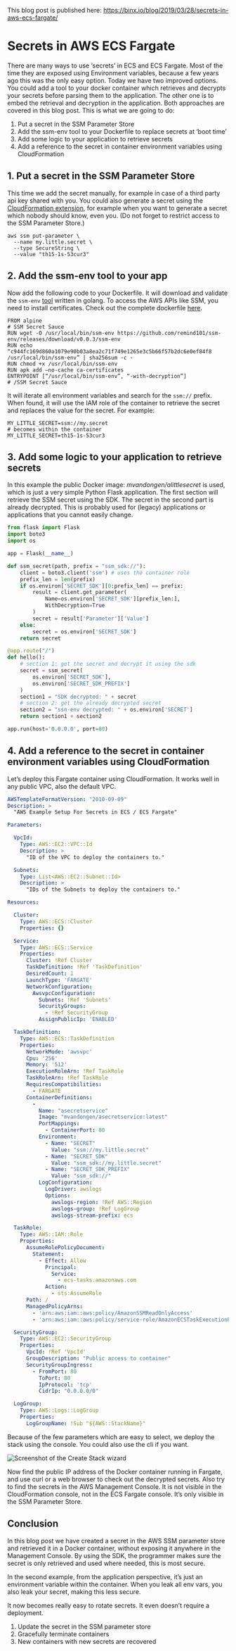 This blog post is published here:
https://binx.io/blog/2019/03/28/secrets-in-aws-ecs-fargate/ 

# Secrets in AWS ECS Fargate

There are many ways to use ‘secrets’ in ECS and ECS Fargate. Most of the time they are exposed using Environment variables, because a few years ago this was the only easy option. Today we have two improved options. You could add a tool to your docker container which retrieves and decrypts your secrets before parsing them to the application. The other one is to embed the retrieval and decryption in the application. Both approaches are covered in this blog post. This is what we are going to do:

1. Put a secret in the SSM Parameter Store
2. Add the ssm-env tool to your Dockerfile to replace secrets at ‘boot time’
3. Add some logic to your application to retrieve secrets
4. Add a reference to the secret in container environment variables using CloudFormation

## 1. Put a secret in the SSM Parameter Store

This time we add the secret manually, for example in case of a third party api key shared with you. You could also generate a secret using the [CloudFormation extension](https://github.com/binxio/cfn-secret-provider), for example when you want to generate a secret which nobody should know, even you. (Do not forget to restrict access to the SSM Parameter Store.)

```
aws ssm put-parameter \
  --name my.little.secret \
  --type SecureString \
  --value "th15-1s-53cur3"
```

## 2. Add the ssm-env tool to your app

Now add the following code to your Dockerfile. It will download and validate the `ssm-env` [tool](https://github.com/remind101/ssm-env) written in golang. To access the AWS APIs like SSM, you need to install certificates. Check out the complete dockerfile [here](https://github.com/binxio/aws-ssm-fargate-secrets-blog).

```docker
FROM alpine
# SSM Secret Sauce
RUN wget -O /usr/local/bin/ssm-env https://github.com/remind101/ssm-env/releases/download/v0.0.3/ssm-env
RUN echo “c944fc169d860a1079e90b03a8ea2c71f749e1265e3c5b66f57b2dc6e0ef84f8  /usr/local/bin/ssm-env” | sha256sum -c -
RUN chmod +x /usr/local/bin/ssm-env
RUN apk add —no-cache ca-certificates
ENTRYPOINT [“/usr/local/bin/ssm-env”, “-with-decryption”]
# /SSM Secret Sauce
```

It will iterate all environment variables and search for the `ssm://` prefix. When found, it will use the IAM role of the container to retrieve the secret and replaces the value for the secret. For example:

```
MY_LITTLE_SECRET=ssm://my.secret
# becomes within the container
MY_LITTLE_SECRET=th15-1s-53cur3
```

## 3. Add some logic to your application to retrieve secrets
In this example the public Docker image: _mvandongen/alittlesecret_ is used, which is just a very simple Python Flask application. The first section will retrieve the SSM secret using the SDK. The secret in the second part is already decrypted. This is probably used for (legacy) applications or applications that you cannot easily change.

```python
from flask import Flask
import boto3
import os

app = Flask(__name__)

def ssm_secret(path, prefix = "ssm_sdk://"):
    client = boto3.client('ssm') # uses the container role
    prefix_len = len(prefix)
    if os.environ['SECRET_SDK'][0:prefix_len] == prefix:
        result = client.get_parameter(
            Name=os.environ['SECRET_SDK'][prefix_len:],
            WithDecryption=True
        )
        secret = result['Parameter']['Value']
    else: 
        secret = os.environ['SECRET_SDK']
    return secret

@app.route("/")
def hello():
    # section 1: get the secret and decrypt it using the sdk
    secret = ssm_secret(
        os.environ['SECRET_SDK'],
        os.environ['SECRET_SDK_PREFIX']
    )
    section1 = "SDK decrypted: " + secret
    # section 2: get the already decrypted secret
    section2 = "ssn-env decrypted: " + os.environ['SECRET']
    return section1 + section2

app.run(host='0.0.0.0', port=80)
```

## 4. Add a reference to the secret in container environment variables using CloudFormation
Let’s deploy this Fargate container using CloudFormation. It works well in any public VPC, also the default VPC. 

```yaml 
AWSTemplateFormatVersion: "2010-09-09"
Description: >
  "AWS Example Setup For Secrets in ECS / ECS Fargate"

Parameters:

  VpcId:
    Type: AWS::EC2::VPC::Id
    Description: >
      "ID of the VPC to deploy the containers to."

  Subnets:
    Type: List<AWS::EC2::Subnet::Id>
    Description: >
      "IDs of the Subnets to deploy the containers to."

Resources:

  Cluster:
    Type: AWS::ECS::Cluster
    Properties: {}

  Service:
    Type: AWS::ECS::Service
    Properties:
      Cluster: !Ref Cluster
      TaskDefinition: !Ref 'TaskDefinition'
      DesiredCount: 1
      LaunchType: 'FARGATE'
      NetworkConfiguration:
        AwsvpcConfiguration:
          Subnets: !Ref 'Subnets'
          SecurityGroups:
            - !Ref SecurityGroup
          AssignPublicIp: 'ENABLED'

  TaskDefinition:
    Type: AWS::ECS::TaskDefinition
    Properties:
      NetworkMode: 'awsvpc'
      Cpu: '256'
      Memory: '512'
      ExecutionRoleArn: !Ref TaskRole
      TaskRoleArn: !Ref TaskRole
      RequiresCompatibilities:
        - FARGATE
      ContainerDefinitions:
        -
          Name: "asecretservice"
          Image: "mvandongen/asecretservice:latest"
          PortMappings:
            - ContainerPort: 80
          Environment:
            - Name: "SECRET"
              Value: "ssm://my.little.secret"
            - Name: "SECRET_SDK"
              Value: "ssm_sdk://my.little.secret"
            - Name: "SECRET_SDK_PREFIX"
              Value: "ssm_sdk://"
          LogConfiguration:
            LogDriver: awslogs
            Options:
              awslogs-region: !Ref AWS::Region
              awslogs-group: !Ref LogGroup
              awslogs-stream-prefix: ecs

  TaskRole:
    Type: AWS::IAM::Role
    Properties:
      AssumeRolePolicyDocument:
        Statement:
          - Effect: Allow
            Principal:
              Service:
                - ecs-tasks.amazonaws.com
            Action:
              - sts:AssumeRole
      Path: /
      ManagedPolicyArns:
        - 'arn:aws:iam::aws:policy/AmazonSSMReadOnlyAccess'
        - 'arn:aws:iam::aws:policy/service-role/AmazonECSTaskExecutionRolePolicy'

  SecurityGroup:
    Type: AWS::EC2::SecurityGroup
    Properties:
      VpcId: !Ref 'VpcId'
      GroupDescription: "Public access to container"
      SecurityGroupIngress:
        - FromPort: 80
          ToPort: 80
          IpProtocol: 'tcp'
          CidrIp: "0.0.0.0/0"

  LogGroup:
    Type: AWS::Logs::LogGroup
    Properties:
      LogGroupName: !Sub "${AWS::StackName}"
```

Because of the few parameters which are easy to select, we deploy the stack using the console. You could also use the cli if you want.

![Screenshot of the Create Stack wizard](assets/stack.png)

Now find the public IP address of the Docker container running in Fargate, and use curl or a web browser to check out the decrypted secrets. Also try to find the secrets in the AWS Management Console. It is not visible in the CloudFormation console, not in the ECS Fargate console. It’s only visible in the SSM Parameter Store.

## Conclusion

In this blog post we have created a secret in the AWS SSM parameter store and retrieved it in a Docker container, without exposing it anywhere in the Management Console. By using the SDK, the programmer makes sure the secret is only retrieved and used where needed, this is most secure. 

In the second example, from the application perspective, it’s just an environment variable within the container. When you leak all env vars, you also leak your secret, making this less secure.

It now becomes really easy to rotate secrets. It even doesn’t require a deployment.

1. Update the secret in the SSM parameter store
2. Gracefully terminate containers
3. New containers with new secrets are recovered